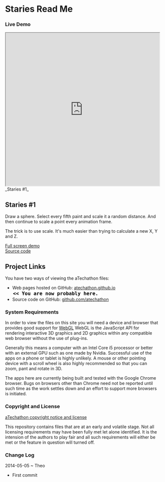 Staries Read Me
====

### Live Demo

<iframe src="http://atechathon.github.io/staries/staries-01.html" width=100% height=500px class='overview' >
There is an `iframe` here. It is not visible when viewed on github.com/atechathon. To view, please go to atechathon.github.io. See 'Project Links' just below.
</iframe>
_Staries #1_


##  Staries #1
Draw a sphere. Select every fifth paint and scale it a random distance. And then continue to scale a point every animation frame.

The trick is to use scale. It's much easier than trying to calculate a new X, Y and Z.  

[Full screen demo]( http://atechathon.github.io/staries/staries-01.html )  
[Source code]( https://github.com/aTechathon/atechathon.github.io/blob/master/staries/staries-01.html )

<!--
## Concept

### Mission

### Vision


## Features


## Road Map


## Issues /Bugs
-->

## Project Links

You have two ways of viewing the aTechathon files:

* Web pages hosted on GitHub: [atechathon.github.io]( http://atechathon.github.io/staries/readme-reader.html "view the files as apps." ) <input value="<< You are now probably here." size=28 style="font:bold 12pt monospace;border-width:0;" >  
* Source code on GitHub: [github.com/atechathon]( https://github.com/aTechathon/atechathon.github.io/tree/master/staries "View the files as source code." ) <scan style=display:none ><< You are now probably here.</scan>


### System Requirements

In order to view the files on this site you will need a device and browser that provides good support for [WebGL](http://get.webgl.org/)
WebGL is the JavaScript API for rendering interactive 3D graphics and 2D graphics within any compatible web browser without the use of plug-ins. 

Generally this means a computer with an Intel Core i5 processor or better with an external GPU such as one made by Nvidia. 
Successful use of the apps on a phone or tablet is highly unlikely. 
A mouse or other pointing device with a scroll wheel is also highly recommended so that you can zoom, pant and rotate in 3D.
 
The apps here are currently being built and tested with the Google Chrome browser. 
Bugs on browsers other than Chrome need not be reported until such time as the work settles down and an effort to support more browsers is initiated.



### Copyright and License

[aTechathon copyright notice and license]( https://github.com/atechathon/atechathon.github.io/blob/master/atechathon-copyright-and-mit-license.md )

This repository contains files that are  at an early and volatile stage. Not all licensing requirements may have been fully met let alone identified. It is the intension of the authors to play fair and all such requirements will either be met or the feature in question will turned off.

### Change Log

2014-05-05 ~ Theo

* First commit




